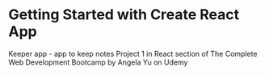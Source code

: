 # Getting Started with Create React App

Keeper app - app to keep notes
Project 1 in React section of The Complete Web Development Bootcamp by Angela Yu on Udemy
